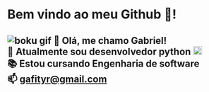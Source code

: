 # Bem vindo ao meu Github 🐍! 

![boku gif](https://media.tenor.com/HPmPdJ-iyW4AAAAC/boku-no-hero-academia.gif)
🌱 Olá, me chamo Gabriel! <br>
💬 Atualmente sou desenvolvedor python 
        <img src="https://cdn.jsdelivr.net/gh/devicons/devicon@latest/icons/python/python-original.svg" width="20"/>
          <br>
📚 Estou cursando Engenharia de software <br>
📫 gafityr@gmail.com
----



<!--
**Gafity/Gafity** is a ✨ _special_ ✨ repository because its `README.md` (this file) appears on your GitHub profile.

Here are some ideas to get you started:

- 🔭 I’m currently working on ...
- 🌱 I’m currently learning ...
- 👯 I’m looking to collaborate on ...
- 🤔 I’m looking for help with ...
- 💬 Ask me about ...
- 📫 How to reach me: ...
- 😄 Pronouns: ...
- ⚡ Fun fact: ...
-->
